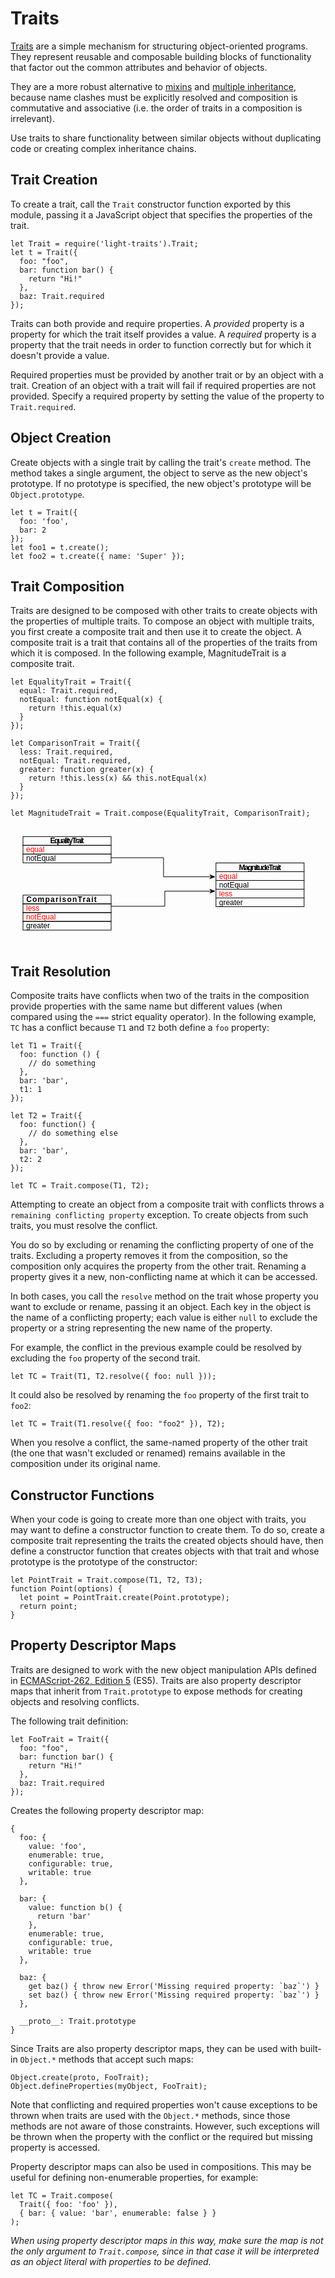 # Traits #

[Traits](http://en.wikipedia.org/wiki/Trait_%28computer_science%29) are a simple
mechanism for structuring object-oriented programs. They represent reusable and
composable building blocks of functionality that factor out the common
attributes and behavior of objects.

They are a more robust alternative to
[mixins](http://en.wikipedia.org/wiki/Mixins) and
[multiple inheritance](http://en.wikipedia.org/wiki/Multiple_inheritance),
because name clashes must be explicitly resolved and composition is commutative
and associative (i.e. the order of traits in a composition is irrelevant).

Use traits to share functionality between similar objects without duplicating
code or creating complex inheritance chains.

## Trait Creation ##

To create a trait, call the `Trait` constructor function exported by this
module, passing it a JavaScript object that specifies the properties of the
trait.

    let Trait = require('light-traits').Trait;
    let t = Trait({
      foo: "foo",
      bar: function bar() {
        return "Hi!"
      },
      baz: Trait.required
    });

Traits can both provide and require properties. A *provided* property is a
property for which the trait itself provides a value. A *required* property is a
property that the trait needs in order to function correctly but for which
it doesn't provide a value.

Required properties must be provided by another trait or by an object with a
trait. Creation of an object with a trait will fail if required properties are
not provided. Specify a required property by setting the value of the property
to `Trait.required`.

## Object Creation ##

Create objects with a single trait by calling the trait's `create` method. The
method takes a single argument, the object to serve as the new object's
prototype. If no prototype is specified, the new object's prototype will be
`Object.prototype`.

    let t = Trait({
      foo: 'foo',
      bar: 2
    });
    let foo1 = t.create();
    let foo2 = t.create({ name: 'Super' });

## Trait Composition ##

Traits are designed to be composed with other traits to create objects with the
properties of multiple traits. To compose an object with multiple traits, you
first create a composite trait and then use it to create the object. A composite
trait is a trait that contains all of the properties of the traits from which it
is composed. In the following example, MagnitudeTrait is a composite trait.

    let EqualityTrait = Trait({
      equal: Trait.required,
      notEqual: function notEqual(x) {
        return !this.equal(x)
      }
    });
    
    let ComparisonTrait = Trait({
      less: Trait.required,
      notEqual: Trait.required,
      greater: function greater(x) {
        return !this.less(x) && this.notEqual(x)
      }
    });
    
    let MagnitudeTrait = Trait.compose(EqualityTrait, ComparisonTrait);

<?xml version="1.0"?>
<svg xmlns="http://www.w3.org/2000/svg" xmlns:xl="http://www.w3.org/1999/xlink" version="1.1" viewBox="-11 121 490 190" width="490px" height="190px">
  <defs>
    <marker orient="auto" overflow="visible" markerUnits="strokeWidth" id="SharpArrow_Marker" viewBox="-4 -4 10 8" markerWidth="10" markerHeight="8" color="black">
      <g>
        <path d="M 5 0 L -3 -3 L 0 0 L 0 0 L -3 3 Z" fill="currentColor" stroke="currentColor" stroke-width="1px"/>
      </g>
    </marker>
  </defs>
  <g stroke="none" stroke-opacity="1" stroke-dasharray="none" fill="none" fill-opacity="1">
    <g>
      <rect x="9" y="165.33334" width="141" height="14"/>
      <rect x="9" y="165.33334" width="141" height="14" stroke="black" stroke-width="1px"/>
      <text transform="translate(14 165.33334)" fill="black">
        <tspan font-family="Helvetica" font-size="12" font-weight="500" x="0" y="11" textLength="47.373047">notEqual</tspan>
      </text>
      <rect x="9" y="151.33334" width="141" height="14"/>
      <rect x="9" y="151.33334" width="141" height="14" stroke="black" stroke-width="1px"/>
      <text transform="translate(14 151.33334)" fill="red">
        <tspan font-family="Helvetica" font-size="12" font-weight="500" fill="red" x="0" y="11" textLength="29.361328">equal</tspan>
      </text>
      <rect x="9" y="137.33334" width="141" height="14"/>
      <rect x="9" y="137.33334" width="141" height="14" stroke="black" stroke-width="1px"/>
      <text transform="translate(14 137.33334)" fill="black">
        <tspan font-family="Helvetica" font-size="12" font-weight="bold" x="38.49707" y="11" textLength="54.00586">EqualityTrait</tspan>
      </text>
      <rect x="9" y="273" width="141" height="14"/>
      <rect x="9" y="273" width="141" height="14" stroke="black" stroke-width="1px"/>
      <text transform="translate(14 273)" fill="black">
        <tspan font-family="Helvetica" font-size="12" font-weight="500" x="0" y="11" textLength="38.021484">greater</tspan>
      </text>
      <rect x="9" y="259" width="141" height="14"/>
      <rect x="9" y="259" width="141" height="14" stroke="black" stroke-width="1px"/>
      <text transform="translate(14 259)" fill="red">
        <tspan font-family="Helvetica" font-size="12" font-weight="500" fill="red" x="0" y="11" textLength="47.373047">notEqual</tspan>
      </text>
      <rect x="9" y="245" width="141" height="14"/>
      <rect x="9" y="245" width="141" height="14" stroke="black" stroke-width="1px"/>
      <text transform="translate(14 245)" fill="red">
        <tspan font-family="Helvetica" font-size="12" font-weight="500" fill="red" x="0" y="11" textLength="21.339844">less</tspan>
      </text>
      <rect x="9" y="231" width="141" height="14"/>
      <rect x="9" y="231" width="141" height="14" stroke="black" stroke-width="1px"/>
      <text transform="translate(14 231)" fill="black">
        <tspan font-family="Helvetica" font-size="12" font-weight="bold" x=".15332031" y="11" textLength="112.67578">ComparisonTrait</tspan>
      </text>
      <rect x="317.75" y="235.5" width="141" height="14"/>
      <rect x="317.75" y="235.5" width="141" height="14" stroke="black" stroke-width="1px"/>
      <text transform="translate(322.75 235.5)" fill="black">
        <tspan font-family="Helvetica" font-size="12" font-weight="500" x="0" y="11" textLength="38.021484">greater</tspan>
      </text>
      <rect x="317.75" y="221.5" width="141" height="14"/> 
      <rect x="317.75" y="221.5" width="141" height="14" stroke="black" stroke-width="1px"/>
      <text transform="translate(322.75 221.5)" fill="red">
        <tspan font-family="Helvetica" font-size="12" font-weight="500" fill="red" x="0" y="11" textLength="21.339844">less</tspan>
      </text>
      <rect x="317.75" y="207.5" width="141" height="14"/>
      <rect x="317.75" y="207.5" width="141" height="14" stroke="black" stroke-width="1px"/>
      <text transform="translate(322.75 207.5)" fill="black">
        <tspan font-family="Helvetica" font-size="12" font-weight="500" x="0" y="11" textLength="47.373047">notEqual</tspan>
      </text>
      <rect x="317.75" y="193.5" width="141" height="14"/>
      <rect x="317.75" y="193.5" width="141" height="14" stroke="black" stroke-width="1px"/>
      <text transform="translate(322.75 193.5)" fill="red">
        <tspan font-family="Helvetica" font-size="12" font-weight="500" fill="red" x="0" y="11" textLength="29.361328">equal</tspan>
      </text>
      <rect x="317.75" y="179.5" width="141" height="14"/>
      <rect x="317.75" y="179.5" width="141" height="14" stroke="black" stroke-width="1px"/>
      <text transform="translate(322.75 179.5)" fill="black">
        <tspan font-family="Helvetica" font-size="12" font-weight="bold" x="31.83789" y="11" textLength="67.32422">MagnitudeTrait</tspan>
      </text>
      <path d="M 150 248.83887 L 158.89999 248.83887 L 235.9 248.83887 L 235.9 224.66113 L 308.85 224.66113 L 310.85 224.66113" marker-end="url(#SharpArrow_Marker)" stroke="black" stroke-linecap="butt" stroke-linejoin="miter" stroke-width="1px"/>
      <path d="M 150 171.15845 L 158.89999 171.15845 L 233.9 171.15845 L 233.9 201.6749 L 308.85 201.6749 L 310.85 201.6749" marker-end="url(#SharpArrow_Marker)" stroke="black" stroke-linecap="butt" stroke-linejoin="miter" stroke-width="1px"/>
    </g>
  </g>
</svg>

## Trait Resolution ##

Composite traits have conflicts when two of the traits in the composition
provide properties with the same name but different values (when compared using
the `===` strict equality operator). In the following example, `TC` has a
conflict because `T1` and `T2` both define a `foo` property:

    let T1 = Trait({
      foo: function () {
        // do something
      },
      bar: 'bar',
      t1: 1
    });
    
    let T2 = Trait({
      foo: function() {
        // do something else
      },
      bar: 'bar',
      t2: 2
    });
    
    let TC = Trait.compose(T1, T2);

Attempting to create an object from a composite trait with conflicts throws a
`remaining conflicting property` exception. To create objects from such traits,
you must resolve the conflict.

You do so by excluding or renaming the conflicting property of one of the
traits. Excluding a property removes it from the composition, so the composition
only acquires the property from the other trait. Renaming a property gives it a
new, non-conflicting name at which it can be accessed.

In both cases, you call the `resolve` method on the trait whose property you
want to exclude or rename, passing it an object. Each key in the object is the
name of a conflicting property; each value is either `null` to exclude the
property or a string representing the new name of the property.

For example, the conflict in the previous example could be resolved by excluding
the `foo` property of the second trait.

    let TC = Trait(T1, T2.resolve({ foo: null }));

It could also be resolved by renaming the `foo` property of the first trait to
`foo2`:

    let TC = Trait(T1.resolve({ foo: "foo2" }), T2);

When you resolve a conflict, the same-named property of the other trait (the one
that wasn't excluded or renamed) remains available in the composition under its
original name.

## Constructor Functions ##

When your code is going to create more than one object with traits, you may want
to define a constructor function to create them. To do so, create a composite
trait representing the traits the created objects should have, then define a
constructor function that creates objects with that trait and whose prototype is
the prototype of the constructor:

    let PointTrait = Trait.compose(T1, T2, T3);
    function Point(options) {
      let point = PointTrait.create(Point.prototype);
      return point;
    }

## Property Descriptor Maps ##

Traits are designed to work with the new object manipulation APIs defined in
[ECMAScript-262, Edition
5](http://www.ecma-international.org/publications/standards/Ecma-262.htm) (ES5).
Traits are also property descriptor maps that inherit from `Trait.prototype` to
expose methods for creating objects and resolving conflicts.

The following trait definition:

    let FooTrait = Trait({
      foo: "foo",
      bar: function bar() {
        return "Hi!"
      },
      baz: Trait.required
    });

Creates the following property descriptor map:

    {
      foo: {
        value: 'foo',
        enumerable: true,
        configurable: true,
        writable: true
      },
    
      bar: {
        value: function b() {
          return 'bar'
        },
        enumerable: true,
        configurable: true,
        writable: true
      },
    
      baz: {
        get baz() { throw new Error('Missing required property: `baz`') }
        set baz() { throw new Error('Missing required property: `baz`') }
      },
    
      __proto__: Trait.prototype
    }

Since Traits are also property descriptor maps, they can be used with built-in
`Object.*` methods that accept such maps:

    Object.create(proto, FooTrait);
    Object.defineProperties(myObject, FooTrait);

Note that conflicting and required properties won't cause exceptions to be
thrown when traits are used with the `Object.*` methods, since those methods are
not aware of those constraints. However, such exceptions will be thrown when the
property with the conflict or the required but missing property is accessed.

Property descriptor maps can also be used in compositions. This may be useful
for defining non-enumerable properties, for example:

    let TC = Trait.compose(
      Trait({ foo: 'foo' }),
      { bar: { value: 'bar', enumerable: false } }
    );

_When using property descriptor maps in this way, make sure the map is not the
only argument to `Trait.compose`, since in that case it will be interpreted as
an object literal with properties to be defined._

